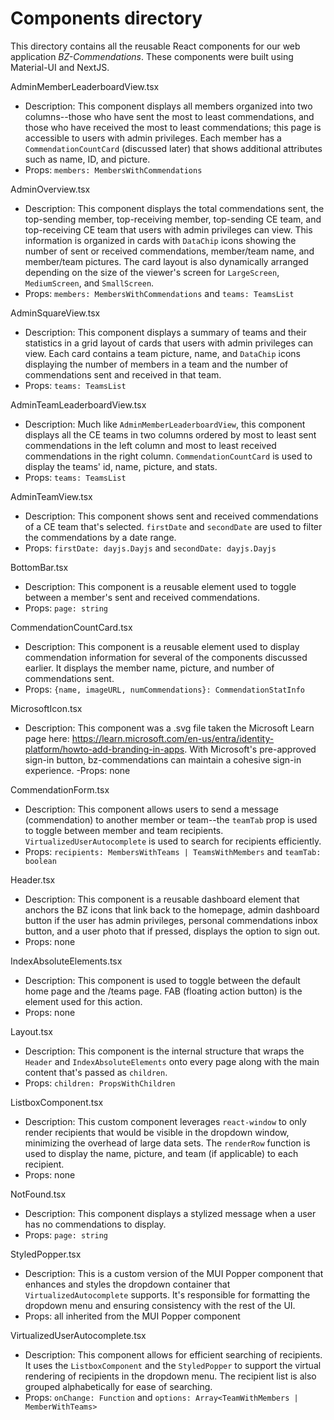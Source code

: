 # Components directory

This directory contains all the reusable React components for our web application *BZ-Commendations*. These components were built using Material-UI and NextJS.

AdminMemberLeaderboardView.tsx
- Description: This component displays all members organized into two columns--those who have sent the most to least commendations, and those who have received the most to least commendations; this page is accessible to users with admin privileges. Each member has a  `CommendationCountCard` (discussed later) that shows additional attributes such as name, ID, and picture.
- Props: `members: MembersWithCommendations`

AdminOverview.tsx
- Description: This component displays the total commendations sent, the top-sending member, top-receiving member, top-sending CE team, and top-receiving CE team that users with admin privileges can view. This information is organized in cards with `DataChip` icons showing the number of sent or received commendations, member/team name, and member/team pictures. The card layout is also dynamically arranged depending on the size of the viewer's screen for `LargeScreen`, `MediumScreen`, and `SmallScreen`.
- Props: `members: MembersWithCommendations` and `teams: TeamsList`

AdminSquareView.tsx
- Description: This component displays a summary of teams and their statistics in a grid layout of cards that users with admin privileges can view. Each card contains a team picture, name, and `DataChip` icons displaying the number of members in a team and the number of commendations sent and received in that team. 
- Props: `teams: TeamsList`

AdminTeamLeaderboardView.tsx
- Description: Much like `AdminMemberLeaderboardView`, this component displays all the CE teams in two columns ordered by most to least sent commendations in the left column and most to least received commendations in the right column. `CommendationCountCard` is used to display the teams' id, name, picture, and stats. 
- Props: `teams: TeamsList`

AdminTeamView.tsx
- Description: This component shows sent and received commendations of a CE team that's selected. `firstDate` and `secondDate` are used to filter the commendations by a date range.
- Props: `firstDate: dayjs.Dayjs` and `secondDate: dayjs.Dayjs`

BottomBar.tsx
- Description: This component is a reusable element used to toggle between a member's sent and received commendations. 
- Props: `page: string`

CommendationCountCard.tsx
- Description: This component is a reusable element used to display commendation information for several of the components discussed earlier. It displays the member name, picture, and number of commendations sent.
- Props: `{name, imageURL, numCommendations}: CommendationStatInfo`

MicrosoftIcon.tsx
- Description: This component was a .svg file taken the Microsoft Learn page here: https://learn.microsoft.com/en-us/entra/identity-platform/howto-add-branding-in-apps. With Microsoft's pre-approved sign-in button, bz-commendations can maintain a cohesive sign-in experience.
-Props: none

CommendationForm.tsx
- Description: This component allows users to send a message (commendation) to another member or team--the `teamTab` prop is used to toggle between member and team recipients. `VirtualizedUserAutocomplete` is used to search for recipients efficiently. 
- Props: `recipients: MembersWithTeams | TeamsWithMembers` and `teamTab: boolean`

Header.tsx
- Description: This component is a reusable dashboard element that anchors the BZ icons that link back to the homepage, admin dashboard button if the user has admin privileges, personal commendations inbox button, and a user photo that if pressed, displays the option to sign out. 
- Props: none

IndexAbsoluteElements.tsx
- Description: This component is used to toggle between the default home page and the /teams page. FAB (floating action button) is the element used for this action. 
- Props: none

Layout.tsx
- Description: This component is the internal structure that wraps the `Header` and `IndexAbsoluteElements` onto every page along with the main content that's passed as `children`.
- Props: `children: PropsWithChildren`

ListboxComponent.tsx
- Description: This custom component leverages `react-window` to only render recipients that would be visible in the dropdown window, minimizing the overhead of large data sets. The `renderRow` function is used to display the name, picture, and team (if applicable) to each recipient.
- Props: none

NotFound.tsx
- Description: This component displays a stylized message when a user has no commendations to display.
- Props: `page: string`

StyledPopper.tsx
- Description: This is a custom version of the MUI Popper component that enhances and styles the dropdown container that `VirtualizedAutocomplete` supports. It's responsible for formatting the dropdown menu and ensuring consistency with the rest of the UI.
- Props: all inherited from the MUI Popper component

VirtualizedUserAutocomplete.tsx
- Description: This component allows for efficient searching of recipients. It uses the `ListboxComponent` and the `StyledPopper` to support the virtual rendering of recipients in the dropdown menu. The recipient list is also grouped alphabetically for ease of searching.
- Props: `onChange: Function` and `options: Array<TeamWithMembers | MemberWithTeams>`
